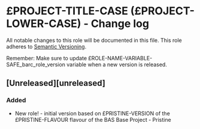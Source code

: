 # £PROJECT-TITLE-CASE (£PROJECT-LOWER-CASE) - Change log
 
All notable changes to this role will be documented in this file.
This role adheres to [Semantic Versioning](http://semver.org/spec/v2.0.0.html).

Remember: Make sure to update £ROLE-NAME-VARIABLE-SAFE_barc_role_version variable when a new version is released.

## [Unreleased][unreleased]

### Added

* New role! - initial version based on £PRISTINE-VERSION of the £PRISTINE-FLAVOUR flavour of the BAS Base Project - Pristine
